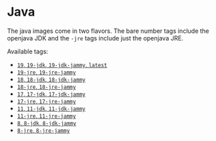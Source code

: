 # Java

The java images come in two flavors. The bare number tags include the openjava
JDK and the `-jre` tags include just the openjava JRE.

Available tags:
- [`19`, `19-jdk`, `19-jdk-jammy`, `latest`](127178877223.dkr.ecr.us-east-2.amazonaws.com/get-bridge/java:19)
- [`19-jre`, `19-jre-jammy`](127178877223.dkr.ecr.us-east-2.amazonaws.com/get-bridge/java:19-jre)
- [`18`, `18-jdk`, `18-jdk-jammy`](127178877223.dkr.ecr.us-east-2.amazonaws.com/get-bridge/java:18)
- [`18-jre`, `18-jre-jammy`](127178877223.dkr.ecr.us-east-2.amazonaws.com/get-bridge/java:18-jre)
- [`17`, `17-jdk`, `17-jdk-jammy`](127178877223.dkr.ecr.us-east-2.amazonaws.com/get-bridge/java:17)
- [`17-jre`, `17-jre-jammy`](127178877223.dkr.ecr.us-east-2.amazonaws.com/get-bridge/java:17-jre)
- [`11`, `11-jdk`, `11-jdk-jammy`](127178877223.dkr.ecr.us-east-2.amazonaws.com/get-bridge/java:11)
- [`11-jre`, `11-jre-jammy`](127178877223.dkr.ecr.us-east-2.amazonaws.com/get-bridge/java:11-jre)
- [`8`, `8-jdk`, `8-jdk-jammy`](127178877223.dkr.ecr.us-east-2.amazonaws.com/get-bridge/java:8)
- [`8-jre`, `8-jre-jammy`](127178877223.dkr.ecr.us-east-2.amazonaws.com/get-bridge/java:8-jre)
